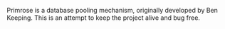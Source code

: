 Primrose is a database pooling mechanism, originally developed by Ben Keeping. This is an attempt to keep the project alive and bug free.